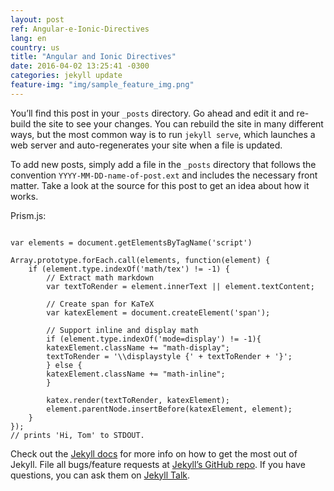 ```yaml
---
layout: post
ref: Angular-e-Ionic-Directives
lang: en
country: us
title: "Angular and Ionic Directives"
date: 2016-04-02 13:25:41 -0300
categories: jekyll update
feature-img: "img/sample_feature_img.png"
---
```

You’ll find this post in your `_posts` directory. Go ahead and edit it and re-build the site to see your changes. You can rebuild the site in many different ways, but the most common way is to run `jekyll serve`, which launches a web server and auto-regenerates your site when a file is updated.

To add new posts, simply add a file in the `_posts` directory that follows the convention `YYYY-MM-DD-name-of-post.ext` and includes the necessary front matter. Take a look at the source for this post to get an idea about how it works.

Prism.js:

<pre><code class="language-javascript">
var elements = document.getElementsByTagName('script')

Array.prototype.forEach.call(elements, function(element) {
    if (element.type.indexOf('math/tex') != -1) {
        // Extract math markdown
        var textToRender = element.innerText || element.textContent;

        // Create span for KaTeX
        var katexElement = document.createElement('span');

        // Support inline and display math
        if (element.type.indexOf('mode=display') != -1){
        katexElement.className += "math-display";
        textToRender = '\\displaystyle {' + textToRender + '}';
        } else {
        katexElement.className += "math-inline";
        }

        katex.render(textToRender, katexElement);
        element.parentNode.insertBefore(katexElement, element);
    }
});
// prints 'Hi, Tom' to STDOUT.
</code></pre>

Check out the [Jekyll docs][jekyll-docs] for more info on how to get the most out of Jekyll. File all bugs/feature requests at [Jekyll’s GitHub repo][jekyll-gh]. If you have questions, you can ask them on [Jekyll Talk][jekyll-talk].

[jekyll-docs]: http://jekyllrb.com/docs/home
[jekyll-gh]:   https://github.com/jekyll/jekyll
[jekyll-talk]: https://talk.jekyllrb.com/
